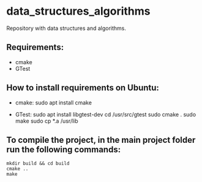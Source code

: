 # data_structures_algorithms

Repository with data structures and algorithms.

## Requirements:
* cmake
* GTest

## How to install requirements on Ubuntu:

* cmake:
    sudo apt install cmake

* GTest:
    sudo apt install libgtest-dev
    cd /usr/src/gtest
    sudo cmake .
    sudo make
    sudo cp *.a /usr/lib

## To compile the project, in the main project folder run the following commands:
    mkdir build && cd build
    cmake ..
    make
